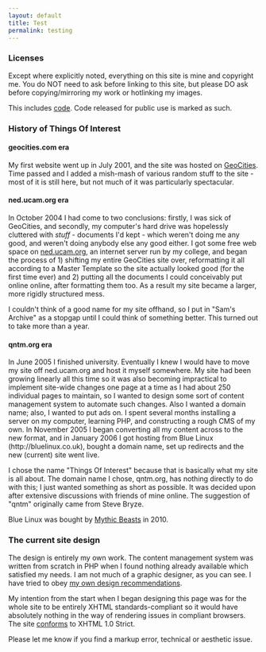 ```yaml
---
layout: default
title: Test
permalink: testing
---
```


<h3 id="sec0">Licenses</h3>

<p>Except where explicitly noted, everything on this site is mine and copyright me. You do NOT need to ask before linking to this site, but please DO ask before copying/mirroring my work or hotlinking my images.</p>
<p>This includes <a href="/src">code</a>. Code released for public use is marked as such.</p>

<h3 id="sec1">History of Things Of Interest</h3>

<h4>geocities.com era</h4>
<p>My first website went up in July 2001, and the site was hosted on <a href="http://www.geocities.com">GeoCities</a>. Time passed and I added a mish-mash of various random stuff to the site - most of it is still here, but not much of it was particularly spectacular.</p>

<h4>ned.ucam.org era</h4>
<p>In October 2004 I had come to two conclusions: firstly, I was sick of GeoCities, and secondly, my computer's hard drive was hopelessly cluttered with <em>stuff</em> - documents I'd kept - which weren't doing me any good, and weren't doing anybody else any good either. I got some free web space on <a href="http://ned.ucam.org">ned.ucam.org</a>, an internet server run by my college, and began the process of 1) shifting my entire GeoCities site over, reformatting it all according to a Master Template so the site actually looked good (for the first time ever) and 2) putting all the documents I could conceivably put online online, after formatting them too. As a result my site became a larger, more rigidly structured mess.</p>
<p>I couldn't think of a good name for my  site offhand, so I put in "Sam's Archive" as a stopgap until I could think of something better. This turned out to take more than a year.</p>

<h4>qntm.org era</h4>
<p>In June 2005 I finished university. Eventually I knew I would have to move my site off ned.ucam.org and host it myself somewhere. My site had been growing linearly all this time so it was also becoming impractical to implement site-wide changes one page at a time as I had about 250 individual pages to maintain, so I wanted to design some sort of content management system to automate such changes. Also I wanted a domain name; also, I wanted to put ads on. I spent several months installing a server on my computer, learning PHP, and constructing a rough CMS of my own. In November 2005 I began converting all my content across to the new format, and in January 2006 I got hosting from Blue Linux (http://bluelinux.co.uk), bought a domain name, set up redirects and the new (current) site went live.</p>
<p>I chose the name "Things Of Interest" because that is basically what my site is all about. The domain name I chose, qntm.org, has nothing directly to do with this; I just wanted something as short as possible. It was decided upon after extensive discussions with friends of mine online. The suggestion of "qntm" originally came from Steve Bryze.</p>
<p>Blue Linux was bought by <a href="https://mythic-beasts.com/">Mythic Beasts</a> in 2010.</p>

<h3 id="sec2">The current site design</h3>
<p>The design is entirely my own work. The content management system was written from scratch in PHP when I found nothing already available which satisfied my needs. I am not much of a graphic designer, as you can see. I have tried to obey <a href="/design">my own design recommendations</a>.</p>
<p>My intention from the start when I began designing this page was for the whole site to be entirely XHTML standards-compliant so it would have absolutely nothing in the way of rendering issues in compliant browsers. The site <a href="http://validator.w3.org/">conforms</a> to XHTML 1.0 Strict.</p>
<p>Please let me know if you find a markup error, technical or aesthetic issue.</p>				
